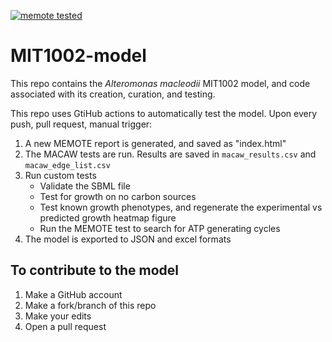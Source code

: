 [![memote tested](https://img.shields.io/badge/memote-tested-blue.svg?style=plastic)](https://hgscott.github.io/mit1002-model)

# MIT1002-model

This repo contains the *Alteromonas macleodii* MIT1002 model, and code associated with its creation, curation, and testing.

This repo uses GtiHub actions to automatically test the model.
Upon every push, pull request, manual trigger:
1. A new MEMOTE report is generated, and saved as "index.html"
2. The MACAW tests are run. Results are saved in `macaw_results.csv` and `macaw_edge_list.csv`
3. Run custom tests
    * Validate the SBML file
    * Test for growth on no carbon sources
    * Test known growth phenotypes, and regenerate the experimental vs predicted growth heatmap figure
    * Run the MEMOTE test to search for ATP generating cycles
3. The model is exported to JSON and excel formats

## To contribute to the model
1. Make a GitHub account
2. Make a fork/branch of this repo
3. Make your edits
4. Open a pull request